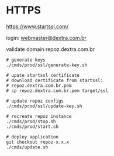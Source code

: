 # HTTPS

https://www.startssl.com/

login: webmaster@dextra.com.br

validate domain repoz.dextra.com.br

```shell
# generate keys
./cmds/prod/ssl/generate-key.sh

# upate startssl certificate
# download certificate from startssl:
# repoz.dextra.com.br.pem
# cp repoz.dextra.com.br.pem target/ssl

# update repoz configs
./cmds/prod/ssl/update-key.sh

# recreate repoz instance
./cmds/prod/stop.sh
./cmds/prod/start.sh

# deploy application
git checkout repoz-x.x.x
./cmds/update.sh
```










